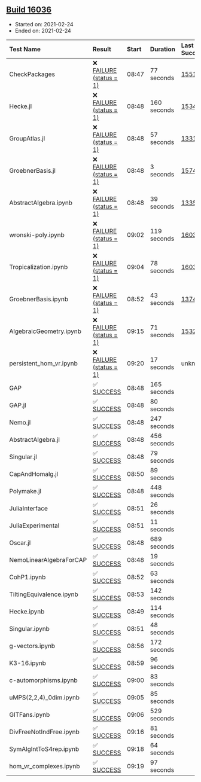 ## [Build 16036](https://oscarci.mathematik.uni-kl.de/job/oscar/16036/)

* Started on: 2021-02-24
* Ended on: 2021-02-24

| Test Name    | Result | Start | Duration | Last Success | First Failure |
|:-------------|:-------|:------|:---------|:-------------|:--------------|
| CheckPackages | ❌ [FAILURE (status = 1)](https://oscarci.mathematik.uni-kl.de/job/oscar/16036/artifact/logs/build-16036/CheckPackages.log) | 08:47 | 77 seconds | [15514](https://oscarci.mathematik.uni-kl.de/job/oscar/15514/) | [15515](https://oscarci.mathematik.uni-kl.de/job/oscar/15515/) |
| Hecke.jl | ❌ [FAILURE (status = 1)](https://oscarci.mathematik.uni-kl.de/job/oscar/16036/artifact/logs/build-16036/Hecke.jl.log) | 08:48 | 160 seconds | [15344](https://oscarci.mathematik.uni-kl.de/job/oscar/15344/) | [15348](https://oscarci.mathematik.uni-kl.de/job/oscar/15348/) |
| GroupAtlas.jl | ❌ [FAILURE (status = 1)](https://oscarci.mathematik.uni-kl.de/job/oscar/16036/artifact/logs/build-16036/GroupAtlas.jl.log) | 08:48 | 57 seconds | [13311](https://oscarci.mathematik.uni-kl.de/job/oscar/13311/) | [13312](https://oscarci.mathematik.uni-kl.de/job/oscar/13312/) |
| GroebnerBasis.jl | ❌ [FAILURE (status = 1)](https://oscarci.mathematik.uni-kl.de/job/oscar/16036/artifact/logs/build-16036/GroebnerBasis.jl.log) | 08:48 | 3 seconds | [15745](https://oscarci.mathematik.uni-kl.de/job/oscar/15745/) | [15746](https://oscarci.mathematik.uni-kl.de/job/oscar/15746/) |
| AbstractAlgebra.ipynb | ❌ [FAILURE (status = 1)](https://oscarci.mathematik.uni-kl.de/job/oscar/16036/artifact/logs/build-16036/AbstractAlgebra.ipynb.log) | 08:48 | 39 seconds | [13355](https://oscarci.mathematik.uni-kl.de/job/oscar/13355/) | [13356](https://oscarci.mathematik.uni-kl.de/job/oscar/13356/) |
| wronski-poly.ipynb | ❌ [FAILURE (status = 1)](https://oscarci.mathematik.uni-kl.de/job/oscar/16036/artifact/logs/build-16036/wronski-poly.ipynb.log) | 09:02 | 119 seconds | [16032](https://oscarci.mathematik.uni-kl.de/job/oscar/16032/) | [16033](https://oscarci.mathematik.uni-kl.de/job/oscar/16033/) |
| Tropicalization.ipynb | ❌ [FAILURE (status = 1)](https://oscarci.mathematik.uni-kl.de/job/oscar/16036/artifact/logs/build-16036/Tropicalization.ipynb.log) | 09:04 | 78 seconds | [16035](https://oscarci.mathematik.uni-kl.de/job/oscar/16035/) | [16036](https://oscarci.mathematik.uni-kl.de/job/oscar/16036/) |
| GroebnerBasis.ipynb | ❌ [FAILURE (status = 1)](https://oscarci.mathematik.uni-kl.de/job/oscar/16036/artifact/logs/build-16036/GroebnerBasis.ipynb.log) | 08:52 | 43 seconds | [13748](https://oscarci.mathematik.uni-kl.de/job/oscar/13748/) | [13749](https://oscarci.mathematik.uni-kl.de/job/oscar/13749/) |
| AlgebraicGeometry.ipynb | ❌ [FAILURE (status = 1)](https://oscarci.mathematik.uni-kl.de/job/oscar/16036/artifact/logs/build-16036/AlgebraicGeometry.ipynb.log) | 09:15 | 71 seconds | [15322](https://oscarci.mathematik.uni-kl.de/job/oscar/15322/) | [15323](https://oscarci.mathematik.uni-kl.de/job/oscar/15323/) |
| persistent_hom_vr.ipynb | ❌ [FAILURE (status = 1)](https://oscarci.mathematik.uni-kl.de/job/oscar/16036/artifact/logs/build-16036/persistent_hom_vr.ipynb.log) | 09:20 | 17 seconds | unknown | unknown |
| GAP | ✅ [SUCCESS](https://oscarci.mathematik.uni-kl.de/job/oscar/16036/artifact/logs/build-16036/GAP.log) | 08:48 | 165 seconds |  |  |
| GAP.jl | ✅ [SUCCESS](https://oscarci.mathematik.uni-kl.de/job/oscar/16036/artifact/logs/build-16036/GAP.jl.log) | 08:48 | 80 seconds |  |  |
| Nemo.jl | ✅ [SUCCESS](https://oscarci.mathematik.uni-kl.de/job/oscar/16036/artifact/logs/build-16036/Nemo.jl.log) | 08:48 | 247 seconds |  |  |
| AbstractAlgebra.jl | ✅ [SUCCESS](https://oscarci.mathematik.uni-kl.de/job/oscar/16036/artifact/logs/build-16036/AbstractAlgebra.jl.log) | 08:48 | 456 seconds |  |  |
| Singular.jl | ✅ [SUCCESS](https://oscarci.mathematik.uni-kl.de/job/oscar/16036/artifact/logs/build-16036/Singular.jl.log) | 08:48 | 79 seconds |  |  |
| CapAndHomalg.jl | ✅ [SUCCESS](https://oscarci.mathematik.uni-kl.de/job/oscar/16036/artifact/logs/build-16036/CapAndHomalg.jl.log) | 08:50 | 89 seconds |  |  |
| Polymake.jl | ✅ [SUCCESS](https://oscarci.mathematik.uni-kl.de/job/oscar/16036/artifact/logs/build-16036/Polymake.jl.log) | 08:48 | 448 seconds |  |  |
| JuliaInterface | ✅ [SUCCESS](https://oscarci.mathematik.uni-kl.de/job/oscar/16036/artifact/logs/build-16036/JuliaInterface.log) | 08:51 | 26 seconds |  |  |
| JuliaExperimental | ✅ [SUCCESS](https://oscarci.mathematik.uni-kl.de/job/oscar/16036/artifact/logs/build-16036/JuliaExperimental.log) | 08:51 | 11 seconds |  |  |
| Oscar.jl | ✅ [SUCCESS](https://oscarci.mathematik.uni-kl.de/job/oscar/16036/artifact/logs/build-16036/Oscar.jl.log) | 08:48 | 689 seconds |  |  |
| NemoLinearAlgebraForCAP | ✅ [SUCCESS](https://oscarci.mathematik.uni-kl.de/job/oscar/16036/artifact/logs/build-16036/NemoLinearAlgebraForCAP.log) | 08:48 | 19 seconds |  |  |
| CohP1.ipynb | ✅ [SUCCESS](https://oscarci.mathematik.uni-kl.de/job/oscar/16036/artifact/logs/build-16036/CohP1.ipynb.log) | 08:52 | 63 seconds |  |  |
| TiltingEquivalence.ipynb | ✅ [SUCCESS](https://oscarci.mathematik.uni-kl.de/job/oscar/16036/artifact/logs/build-16036/TiltingEquivalence.ipynb.log) | 08:53 | 142 seconds |  |  |
| Hecke.ipynb | ✅ [SUCCESS](https://oscarci.mathematik.uni-kl.de/job/oscar/16036/artifact/logs/build-16036/Hecke.ipynb.log) | 08:49 | 114 seconds |  |  |
| Singular.ipynb | ✅ [SUCCESS](https://oscarci.mathematik.uni-kl.de/job/oscar/16036/artifact/logs/build-16036/Singular.ipynb.log) | 08:51 | 48 seconds |  |  |
| g-vectors.ipynb | ✅ [SUCCESS](https://oscarci.mathematik.uni-kl.de/job/oscar/16036/artifact/logs/build-16036/g-vectors.ipynb.log) | 08:56 | 172 seconds |  |  |
| K3-16.ipynb | ✅ [SUCCESS](https://oscarci.mathematik.uni-kl.de/job/oscar/16036/artifact/logs/build-16036/K3-16.ipynb.log) | 08:59 | 96 seconds |  |  |
| c-automorphisms.ipynb | ✅ [SUCCESS](https://oscarci.mathematik.uni-kl.de/job/oscar/16036/artifact/logs/build-16036/c-automorphisms.ipynb.log) | 09:00 | 83 seconds |  |  |
| uMPS(2,2,4)_0dim.ipynb | ✅ [SUCCESS](https://oscarci.mathematik.uni-kl.de/job/oscar/16036/artifact/logs/build-16036/uMPS-2-2-4-_0dim.ipynb.log) | 09:05 | 85 seconds |  |  |
| GITFans.ipynb | ✅ [SUCCESS](https://oscarci.mathematik.uni-kl.de/job/oscar/16036/artifact/logs/build-16036/GITFans.ipynb.log) | 09:06 | 529 seconds |  |  |
| DivFreeNotIndFree.ipynb | ✅ [SUCCESS](https://oscarci.mathematik.uni-kl.de/job/oscar/16036/artifact/logs/build-16036/DivFreeNotIndFree.ipynb.log) | 09:16 | 81 seconds |  |  |
| SymAlgIntToS4rep.ipynb | ✅ [SUCCESS](https://oscarci.mathematik.uni-kl.de/job/oscar/16036/artifact/logs/build-16036/SymAlgIntToS4rep.ipynb.log) | 09:18 | 64 seconds |  |  |
| hom_vr_complexes.ipynb | ✅ [SUCCESS](https://oscarci.mathematik.uni-kl.de/job/oscar/16036/artifact/logs/build-16036/hom_vr_complexes.ipynb.log) | 09:19 | 97 seconds |  |  |
